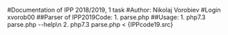 #Documentation of IPP 2018/2019, 1 task 
#Author: Nikolaj Vorobiev
#Login xvorob00
##Parser of IPP2019Code: 
	1. parse.php
##Usage: 
	1. php7.3 parse.php --help\n
	2. php7.3 parse.php < {IPPcode19.src}

